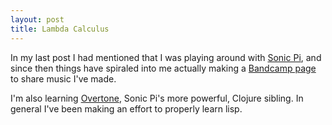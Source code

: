 ```yaml
---
layout: post
title: Lambda Calculus
---
```


In my last post I had mentioned that I was playing around with [Sonic Pi](http://sonic-pi.net/), and since then things have spiraled into me actually making a [Bandcamp page](https://lambdacalculus.bandcamp.com/) to share music I've made. 

I'm also learning [Overtone](http://overtone.github.io/), Sonic Pi's more powerful, Clojure sibling. In general I've been making an effort to properly learn lisp.